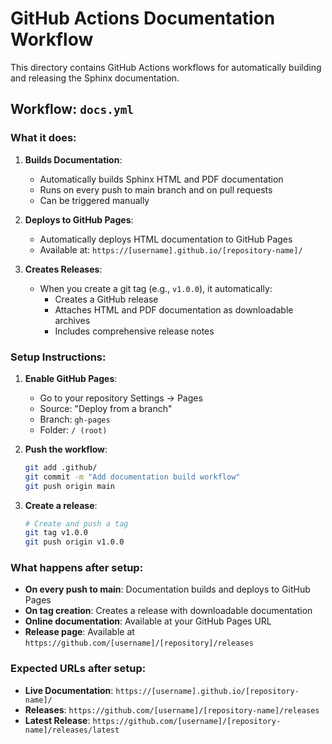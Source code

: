 # GitHub Actions Documentation Workflow

This directory contains GitHub Actions workflows for automatically building and releasing the Sphinx documentation.

## Workflow: `docs.yml`

### What it does:

1. **Builds Documentation**: 
   - Automatically builds Sphinx HTML and PDF documentation
   - Runs on every push to main branch and on pull requests
   - Can be triggered manually

2. **Deploys to GitHub Pages**:
   - Automatically deploys HTML documentation to GitHub Pages
   - Available at: `https://[username].github.io/[repository-name]/`

3. **Creates Releases**:
   - When you create a git tag (e.g., `v1.0.0`), it automatically:
     - Creates a GitHub release
     - Attaches HTML and PDF documentation as downloadable archives
     - Includes comprehensive release notes

### Setup Instructions:

1. **Enable GitHub Pages**:
   - Go to your repository Settings → Pages
   - Source: "Deploy from a branch"
   - Branch: `gh-pages` 
   - Folder: `/ (root)`

2. **Push the workflow**:
   ```bash
   git add .github/
   git commit -m "Add documentation build workflow"
   git push origin main
   ```

3. **Create a release**:
   ```bash
   # Create and push a tag
   git tag v1.0.0
   git push origin v1.0.0
   ```

### What happens after setup:

- **On every push to main**: Documentation builds and deploys to GitHub Pages
- **On tag creation**: Creates a release with downloadable documentation
- **Online documentation**: Available at your GitHub Pages URL
- **Release page**: Available at `https://github.com/[username]/[repository]/releases`

### Expected URLs after setup:

- **Live Documentation**: `https://[username].github.io/[repository-name]/`
- **Releases**: `https://github.com/[username]/[repository-name]/releases`
- **Latest Release**: `https://github.com/[username]/[repository-name]/releases/latest`